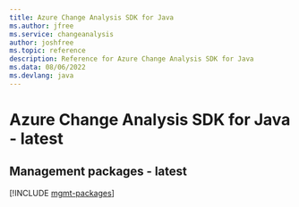 ```yaml
---
title: Azure Change Analysis SDK for Java
ms.author: jfree
ms.service: changeanalysis
author: joshfree
ms.topic: reference
description: Reference for Azure Change Analysis SDK for Java
ms.data: 08/06/2022
ms.devlang: java
---
```

# Azure Change Analysis SDK for Java - latest

## Management packages - latest
[!INCLUDE [mgmt-packages](change-analysis-mgmt-index.md)]